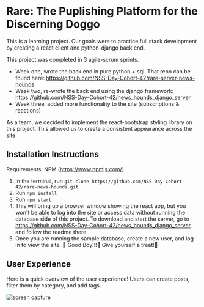 # Rare: The Puplishing Platform for the Discerning Doggo

This is a learning project. Our goals were to practice full stack development by creating a react client and python-django back end.

This project was completed in 3 agile-scrum sprints. 
- Week one, wrote the back end in pure python + sql. That repo can be found here: https://github.com/NSS-Day-Cohort-42/rare-server-news-hounds
- Week two, re-wrote the back end using the django framework: 
https://github.com/NSS-Day-Cohort-42/news_hounds_django_server
- Week three, added more functionality to the site (subscriptions & reactions)

As a team, we decided to implement the react-bootstrap styling library on this project. This allowed us to create a consistent appearance across the site.

## Installation Instructions 
Requirements:
NPM (https://www.npmjs.com/)

1. In the terminal, run `git clone https://github.com/NSS-Day-Cohort-42/rare-news-hounds.git`
1. Run `npm install`
1. Run `npm start`
1. This will bring up a browser window showing the react app, but you won't be able to log into the site or access data without running the database side of this project. To download and start the server, go to https://github.com/NSS-Day-Cohort-42/news_hounds_django_server, and follow the readme there.
1. Once you are running the sample database, create a new user, and log in to view the site. 🦮 Good Boy!!!🦮 Give yourself a treat!🦮 

## User Experience

Here is a quick overview of the user experience! Users can create posts, filter them by category, and add tags.

![screen capture](src/screencapture/RareFilteringAndTagging.gif)

